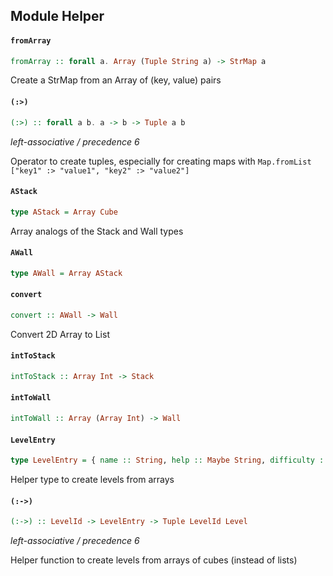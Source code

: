 ## Module Helper

#### `fromArray`

``` purescript
fromArray :: forall a. Array (Tuple String a) -> StrMap a
```

Create a StrMap from an Array of (key, value) pairs

#### `(:>)`

``` purescript
(:>) :: forall a b. a -> b -> Tuple a b
```

_left-associative / precedence 6_

Operator to create tuples, especially for creating maps with
`Map.fromList ["key1" :> "value1", "key2" :> "value2"]`

#### `AStack`

``` purescript
type AStack = Array Cube
```

Array analogs of the Stack and Wall types

#### `AWall`

``` purescript
type AWall = Array AStack
```

#### `convert`

``` purescript
convert :: AWall -> Wall
```

Convert 2D Array to List

#### `intToStack`

``` purescript
intToStack :: Array Int -> Stack
```

#### `intToWall`

``` purescript
intToWall :: Array (Array Int) -> Wall
```

#### `LevelEntry`

``` purescript
type LevelEntry = { name :: String, help :: Maybe String, difficulty :: Difficulty, initial :: AWall, target :: AWall }
```

Helper type to create levels from arrays

#### `(:->)`

``` purescript
(:->) :: LevelId -> LevelEntry -> Tuple LevelId Level
```

_left-associative / precedence 6_

Helper function to create levels from arrays of cubes (instead of lists)


